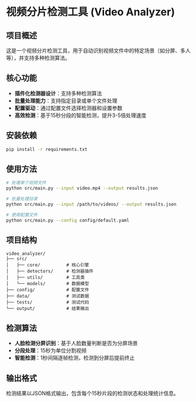 # 视频分片检测工具 (Video Analyzer)

## 项目概述
这是一个视频分片检测工具，用于自动识别视频文件中的特定场景（如分屏、多人等），并支持多种检测算法。

## 核心功能
- **插件化检测器设计**：支持多种检测算法
- **批量处理能力**：支持指定目录或单个文件处理
- **配置驱动**：通过配置文件选择检测器和设置参数
- **高效检测**：基于15秒分段的智能检测，提升3-5倍处理速度

## 安装依赖
```bash
pip install -r requirements.txt
```

## 使用方法
```bash
# 处理单个视频文件
python src/main.py --input video.mp4 --output results.json

# 批量处理目录
python src/main.py --input /path/to/videos/ --output results.json

# 使用配置文件
python src/main.py --config config/default.yaml
```

## 项目结构
```
video_analyzer/
├── src/
│   ├── core/          # 核心引擎
│   ├── detectors/     # 检测器插件
│   ├── utils/         # 工具类
│   └── models/        # 数据模型
├── config/            # 配置文件
├── data/              # 测试数据
├── tests/             # 测试代码
└── output/            # 结果输出
```

## 检测算法
- **人脸检测分屏识别**：基于人脸数量判断是否为分屏场景
- **分段处理**：15秒为单位分割视频
- **智能检测**：1秒间隔逐帧检测，检测到分屏后提前终止

## 输出格式
检测结果以JSON格式输出，包含每个15秒片段的检测状态和处理统计信息。
